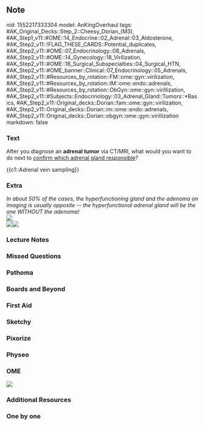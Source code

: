 ## Note
nid: 1552217333304
model: AnKingOverhaul
tags: #AK_Original_Decks::Step_2::Cheesy_Dorian_(M3), #AK_Step1_v11::#OME::14_Endocrine::02_Adrenal::03_Aldosterone, #AK_Step2_v11::!FLAG_THESE_CARDS::Potential_duplicates, #AK_Step2_v11::#OME::07_Endocrinology::08_Adrenals, #AK_Step2_v11::#OME::14_Gynecology::18_Virilization, #AK_Step2_v11::#OME::16_Surgical_Subspecialties::04_Surgical_HTN, #AK_Step2_v11::#OME_banner::Clinical::07_Endocrinology::05_Adrenals, #AK_Step2_v11::#Resources_by_rotation::FM::ome::gyn::virilization, #AK_Step2_v11::#Resources_by_rotation::IM::ome::endo::adrenals, #AK_Step2_v11::#Resources_by_rotation::ObGyn::ome::gyn::virillization, #AK_Step2_v11::#Subjects::Endocrinology::03_Adrenal_Gland::Tumors::*Basics, #AK_Step2_v11::Original_decks::Dorian::fam::ome::gyn::virilization, #AK_Step2_v11::Original_decks::Dorian::im::ome::endo::adrenals, #AK_Step2_v11::Original_decks::Dorian::obgyn::ome::gyn::virillization
markdown: false

### Text
After you diagnose an <b>adrenal tumor</b> via CT/MRI, what would
you want to do next to <u>confirm which adrenal gland
responsible</u>?
<div>
  {{c1::Adrenal vein sampling}}
</div>

### Extra
<div>
  <i>In about 50% of the cases, the hyperfunctioning gland and the
  adenoma on imaging is usually opposite -- the hyperfunctional
  adrenal gland will be the one WITHOUT the adenoma!</i>
</div>
<div></div>
<div>
  <i><img src="paste-864439477731331.jpg"></i>
</div><i><img src="paste-13924249613893633.jpg"><img src=
"paste-9803430356844545.jpg"></i>

### Lecture Notes


### Missed Questions


### Pathoma


### Boards and Beyond


### First Aid


### Sketchy


### Pixorize


### Physeo


### OME
<div class="ome-widget">
  <a href=
  "https://onlinemeded.org/spa/endocrinology/adrenals/acquire?ref=anki">
  <img src="_OME_AnkiFlashcards_Lesson_1.png"></a>
</div>

### Additional Resources


### One by one

